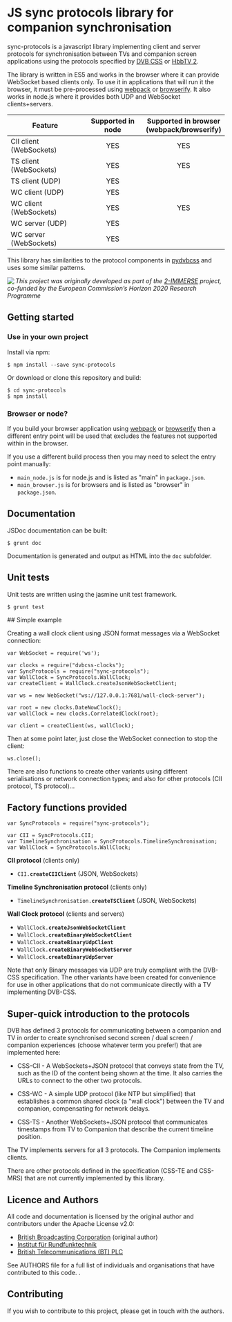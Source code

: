 # JS sync protocols library for companion synchronisation

sync-protocols is a javascript library implementing client and server protocols
for synchronisation between TVs and companion screen applications using the protocols
specified by [DVB CSS](http://www.etsi.org/standards-search?search=103+286&page=1&title=1&keywords=1&ed=1&sortby=1)
or [HbbTV 2](http://hbbtv.org/resource-library/). 
 
The library is written in ES5 and works in the browser where it can provide WebSocket based clients only. To use it in applications that will run it the browser, it must be pre-processed using [webpack](https://webpack.js.org/) or [browserify](http://browserify.org/). It also works in
node.js where it provides both UDP and WebSocket clients+servers.

|**Feature**             |**Supported in node**|**Supported in browser**<br/>(webpack/browserify) |
|------------------------|:------:|:-----------------------------------:|
|CII client (WebSockets) |  YES   | YES                                 |
|TS client (WebSockets)  |  YES   | YES                                 |
|TS client (UDP)         |  YES   |                                     |
|WC client (UDP)         |  YES   |                                     |
|WC client (WebSockets)  |  YES   | YES                                 |
|WC server (UDP)         |  YES   |                                     |
|WC server (WebSockets)  |  YES   | &nbsp;                              |

This library has similarities to the protocol components in [pydvbcss](https://github.com/bbc/pydvbcss)
and uses some similar patterns.

<img src="https://2immerse.eu/wp-content/uploads/2016/04/2-IMM_150x50.png" align="left"/><em>This project was originally developed as part of the <a href="https://2immerse.eu/">2-IMMERSE</a> project, co-funded by the European Commission’s <a hef="http://ec.europa.eu/programmes/horizon2020/">Horizon 2020</a> Research Programme</em>

## Getting started

### Use in your own project


Install via npm:

    $ npm install --save sync-protocols
    
Or download or clone this repository and build:

    $ cd sync-protocols
    $ npm install
    
### Browser or node?

If you build your browser application using [webpack](https://webpack.js.org/) or [browserify](http://browserify.org/) then a different entry point will be used
that excludes the features not supported within in the browser.

If you use a different build process then you may need to select the entry
point manually:

 * `main_node.js` is for node.js and is listed as "main" in `package.json`.
 * `main_browser.js` is for browsers and is listed as "browser" in `package.json`.

## Documentation

JSDoc documentation can be built:

    $ grunt doc

Documentation is generated and output as HTML into the `doc` subfolder.


## Unit tests

Unit tests are written using the jasmine unit test framework.

    $ grunt test


## Simple example

Creating a wall clock client using JSON format messages via a WebSocket
connection:

    var WebSocket = require('ws');

    var clocks = require("dvbcss-clocks");
    var SyncProtocols = require("sync-protocols");
    var WallClock = SyncProtocols.WallClock;
    var createClient = WallClock.createJsonWebSocketClient;

    var ws = new WebSocket("ws://127.0.0.1:7681/wall-clock-server");

    var root = new clocks.DateNowClock();
    var wallClock = new clocks.CorrelatedClock(root);

    var client = createClient(ws, wallClock);

Then at some point later, just close the WebSocket connection to stop the client:

    ws.close();

There are also functions to create other variants using different serialisations
or network connection types; and also for other protocols (CII protocol, TS protocol)...

## Factory functions provided

    var SyncProtocols = require("sync-protocols");
    
    var CII = SyncProtocols.CII;
    var TimelineSynchronisation = SyncProtocols.TimelineSynchronisation;
    var WallClock = SyncProtocols.WallClock;


**CII protocol** (clients only)

* `CII.`**`createCIIClient`** (JSON, WebSockets)


**Timeline Synchronisation protocol** (clients only)

* `TimelineSynchronisation.`**`createTSClient`** (JSON, WebSockets)


**Wall Clock protocol** (clients and servers)

* `WallClock.`**`createJsonWebSocketClient`**
* `WallClock.`**`createBinaryWebSocketClient`**
* `WallClock.`**`createBinaryUdpClient`**
* `WallClock.`**`createBinaryWebSocketServer`**
* `WallClock.`**`createBinaryUdpServer`**

Note that only Binary messages via UDP are truly compliant with the DVB-CSS
specification. The other variants have been created for convenience for use
in other applications that do not communicate directly with a TV implementing
DVB-CSS.

## Super-quick introduction to the protocols

DVB has defined 3 protocols for communicating between a companion and TV in
order to create synchronised second screen / dual screen / companion experiences
(choose whatever term you prefer!) that are implemented here:

 * CSS-CII - A WebSockets+JSON protocol that conveys state from the TV, such as
   the ID of the content being shown at the time. It also carries the URLs to
   connect to the other two protocols.

 * CSS-WC - A simple UDP protocol (like NTP but simplified) that establishes a
   common shared clock (a "wall clock") between the TV and companion, compensating
   for network delays.

 * CSS-TS - Another WebSockets+JSON protocol that communicates timestamps from
   TV to Companion that describe the current timeline position.

The TV implements servers for all 3 protocols. The Companion implements clients.

There are other protocols defined in the specification (CSS-TE and CSS-MRS) that
are not currently implemented by this library.


## Licence and Authors

All code and documentation is licensed by the original author and contributors under the Apache License v2.0:

* [British Broadcasting Corporation](http://www.bbc.co.uk/rd) (original author)
* [Institut für Rundfunktechnik](http://www.irt.de/)
* [British Telecommunications (BT) PLC](http://www.bt.com/)

See AUTHORS file for a full list of individuals and organisations that have
contributed to this code.
.

## Contributing

If you wish to contribute to this project, please get in touch with the authors.
